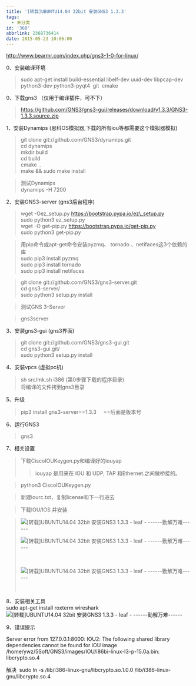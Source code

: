 ```yaml
---
title: '[转载]UBUNTU14.04 32bit 安装GNS3 1.3.3'
tags:
  - 未分类
id: '368'
abbrlink: 2368736414
date: 2015-05-23 10:06:00
---
```


http://www.bearmr.com/index.php/gns3-1-0-for-linux/  
  
0、安装编译环境  

> sudo apt-get install build-essential libelf-dev uuid-dev libpcap-dev python3-dev python3-pyqt4  git  cmake  
>   

0、下载gns3 （仅用于编译插件，可不下）  

> https://github.com/GNS3/gns3-gui/releases/download/v1.3.3/GNS3-1.3.3.source.zip  

  
1、安装Dynamips (思科OS模拟器,下载的所有iou等都需要这个模拟器模拟)  

> git clone git://github.com/GNS3/dynamips.git  
> cd dynamips  
> mkdir build  
> cd build  
> cmake ..  
> make && sudo make install  
>   

> 测试Dynamips  
> dynamips -H 7200  

  
2、安装GNS3-server (gns3后台程序)  

> wget -Oez\_setup.py https://bootstrap.pypa.io/ez\_setup.py  
> sudo python3 ez\_setup.py  
> wget -O get-pip.py https://bootstrap.pypa.io/get-pip.py  
> sudo python3 get-pip.py  

> 用pip命令或apt-get命令安装pyzmq、 tornado 、netifaces这3个依赖的库  
> sudo pip3 install pyzmq  
> sudo pip3 install tornado  
> sudo pip3 install netifaces  

  

> git clone git://github.com/GNS3/gns3-server.git  
> cd gns3-server/  
> sudo python3 setup.py install  

  

> 测试GNS 3-Server  

> gns3server  

  
3、安装gns3-gui (gns3界面)  

> git clone git://github.com/GNS3/gns3-gui.git  
> cd gns3-gui.git/  
> sudo python3 setup.py install  

  
4、安装vpcs (虚拟pc机)  

> sh src/mk.sh i386 (第0步骤下载的程序目录)  
> 将编译的文件拷到gns3目录  

  
5、升级  

> pip3 install gns3-server==1.3.3     ==后面是版本号  

  
  
6、运行GNS3  

> gns3  

  
7、相关设置  

> 下载CiscoIOUKeygen.py和编译好的iouyap  
> 
> > iouyap 是用来在 IOU 和 UDP, TAP 和Ethernet.之间做桥接的。  

>   
> python3 CiscoIOUKeygen.py  

> 新建iourc.txt，复制license和下一行进去  

  

> 下载IOU/IOS 并安装  

> ![[转载]UBUNTU14.04 32bit 安装GNS3 1.3.3 - leaf - ------勤解万难------](http://img1.ph.126.net/2r7FulZfj_7UBol-puv0OA==/643733271755249902.png "[转载]UBUNTU14.04 32bit 安装GNS3 1.3.3 - leaf - ------勤解万难------")
> 
>   
> 
> ![[转载]UBUNTU14.04 32bit 安装GNS3 1.3.3 - leaf - ------勤解万难------](http://img2.ph.126.net/1EAb_LGBwUUWHmZyRKadJA==/1172343278017882178.png "[转载]UBUNTU14.04 32bit 安装GNS3 1.3.3 - leaf - ------勤解万难------")
> 
>   
> 
> ![[转载]UBUNTU14.04 32bit 安装GNS3 1.3.3 - leaf - ------勤解万难------](http://img0.ph.126.net/VqehHsnYhAutTxCYl5Yaaw==/6619482211677763503.png "[转载]UBUNTU14.04 32bit 安装GNS3 1.3.3 - leaf - ------勤解万难------")
> 
>  

8、安装相关工具  
sudo apt-get install roxterm wireshark  
![[转载]UBUNTU14.04 32bit 安装GNS3 1.3.3 - leaf - ------勤解万难------](http://img0.ph.126.net/IKhsUkL3hVU3kSvSGpQqQw==/6630143076420477582.png "[转载]UBUNTU14.04 32bit 安装GNS3 1.3.3 - leaf - ------勤解万难------")  

  

9、错误提示

Server error from 127.0.0.1:8000: IOU2: The following shared library dependencies cannot be found for IOU image /home/ywz/5Soft/GNS3/images/IOU/i86bi-linux-l3-p-15.0a.bin: libcrypto.so.4

  

解决  sudo ln -s /lib/i386-linux-gnu/libcrypto.so.1.0.0 /lib/i386-linux-gnu/libcrypto.so.4
